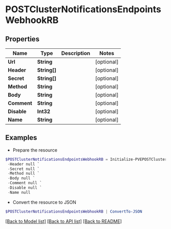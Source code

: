 # POSTClusterNotificationsEndpointsWebhookRB
## Properties

Name | Type | Description | Notes
------------ | ------------- | ------------- | -------------
**Url** | **String** |  | [optional] 
**Header** | **String[]** |  | [optional] 
**Secret** | **String[]** |  | [optional] 
**Method** | **String** |  | [optional] 
**Body** | **String** |  | [optional] 
**Comment** | **String** |  | [optional] 
**Disable** | **Int32** |  | [optional] 
**Name** | **String** |  | [optional] 

## Examples

- Prepare the resource
```powershell
$POSTClusterNotificationsEndpointsWebhookRB = Initialize-PVEPOSTClusterNotificationsEndpointsWebhookRB  -Url null `
 -Header null `
 -Secret null `
 -Method null `
 -Body null `
 -Comment null `
 -Disable null `
 -Name null
```

- Convert the resource to JSON
```powershell
$POSTClusterNotificationsEndpointsWebhookRB | ConvertTo-JSON
```

[[Back to Model list]](../README.md#documentation-for-models) [[Back to API list]](../README.md#documentation-for-api-endpoints) [[Back to README]](../README.md)

